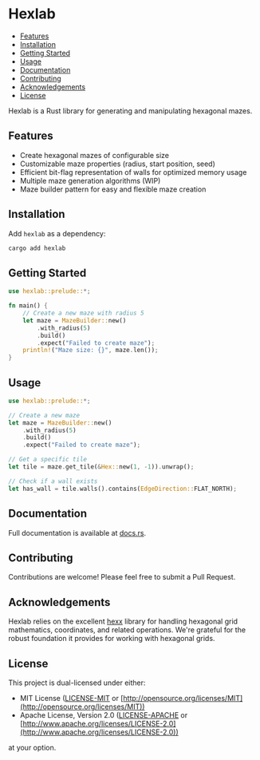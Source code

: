 # Hexlab

<!-- toc -->

- [Features](#features)
- [Installation](#installation)
- [Getting Started](#getting-started)
- [Usage](#usage)
- [Documentation](#documentation)
- [Contributing](#contributing)
- [Acknowledgements](#acknowledgements)
- [License](#license)

<!-- tocstop -->

Hexlab is a Rust library for generating and manipulating hexagonal mazes.

## Features

- Create hexagonal mazes of configurable size
- Customizable maze properties (radius, start position, seed)
- Efficient bit-flag representation of walls for optimized memory usage
- Multiple maze generation algorithms (WIP)
- Maze builder pattern for easy and flexible maze creation

## Installation

Add `hexlab` as a dependency:

```sh
cargo add hexlab
```

## Getting Started

```rust
use hexlab::prelude::*;

fn main() {
    // Create a new maze with radius 5
    let maze = MazeBuilder::new()
        .with_radius(5)
        .build()
        .expect("Failed to create maze");
    println!("Maze size: {}", maze.len());
}
```

## Usage

```rust
use hexlab::prelude::*;

// Create a new maze
let maze = MazeBuilder::new()
    .with_radius(5)
    .build()
    .expect("Failed to create maze");

// Get a specific tile
let tile = maze.get_tile(&Hex::new(1, -1)).unwrap();

// Check if a wall exists
let has_wall = tile.walls().contains(EdgeDirection::FLAT_NORTH);
```

## Documentation

Full documentation is available at [docs.rs](https://docs.rs/hexlab).

## Contributing

Contributions are welcome! Please feel free to submit a Pull Request.

## Acknowledgements

Hexlab relies on the excellent [hexx](https://github.com/ManevilleF/hexx)
library for handling hexagonal grid mathematics, coordinates, and related
operations. We're grateful for the robust foundation it provides for working
with hexagonal grids.

## License

This project is dual-licensed under either:

- MIT License ([LICENSE-MIT](LICENSE-MIT) or [http://opensource.org/licenses/MIT](http://opensource.org/licenses/MIT))
- Apache License, Version 2.0 ([LICENSE-APACHE](LICENSE-APACHE) or [http://www.apache.org/licenses/LICENSE-2.0](http://www.apache.org/licenses/LICENSE-2.0))

at your option.
